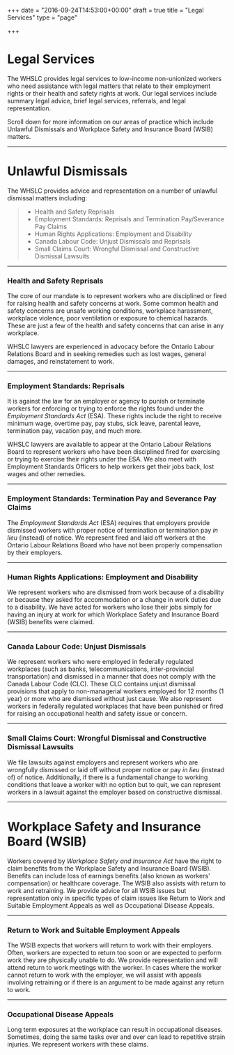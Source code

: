 +++
date = "2016-09-24T14:53:00+00:00"
draft = true
title = "Legal Services"
type = "page"

+++
# **Legal Services**

The WHSLC provides legal services to low-income non-unionized workers who need assistance with legal matters that relate to their employment rights or their health and safety rights at work. Our legal services include summary legal advice, brief legal services, referrals, and legal representation. 

Scroll down for more information on our areas of practice which include Unlawful Dismissals and Workplace Safety and Insurance Board (WSIB) matters.

-----
# Unlawful Dismissals

The WHSLC provides advice and representation on a number of unlawful dismissal matters including: 

> * Health and Safety Reprisals
> * Employment Standards: Reprisals and Termination Pay/Severance Pay Claims
> * Human Rights Applications: Employment and Disability
> * Canada Labour Code: Unjust Dismissals and Reprisals
> * Small Claims Court: Wrongful Dismissal and Constructive Dismissal Lawsuits

-----
### Health and Safety Reprisals

The core of our mandate is to represent workers who are disciplined or fired for raising health and safety concerns at work. Some common health and safety concerns are unsafe working conditions, workplace harassment, workplace violence, poor ventilation or exposure to chemical hazards. These are just a few of the health and safety concerns that can arise in any workplace. 

WHSLC lawyers are experienced in advocacy before the Ontario Labour Relations Board and in seeking remedies such as lost wages, general damages, and reinstatement to work.

-----
### Employment Standards: Reprisals

It is against the law for an employer or agency to punish or terminate workers for enforcing or trying to enforce the rights found under the *Employment Standards Act* (ESA). These rights include the right to receive minimum wage, overtime pay, pay stubs, sick leave, parental leave, termination pay, vacation pay, and much more.
 
WHSLC lawyers are available to appear at the Ontario Labour Relations Board to represent workers who have been disciplined fired for exercising or trying to exercise their rights under the ESA. We also meet with Employment Standards Officers to help workers get their jobs back, lost wages and other remedies.

-----
### Employment Standards: Termination Pay and Severance Pay Claims 

The *Employment Standards Act* (ESA) requires that employers provide dismissed workers with proper notice of termination or termination pay *in lieu* (instead) of notice. We represent fired and laid off workers at the Ontario Labour Relations Board who have not been properly compensation by their employers.

-----
### Human Rights Applications: Employment and Disability

We represent workers who are dismissed from work because of a disability or because they asked for accommodation or a change in work duties due to a disability. We have acted for workers who lose their jobs simply for having an injury at work for which Workplace Safety and Insurance Board (WSIB) benefits were claimed.  

-----
### Canada Labour Code: Unjust Dismissals

We represent workers who were employed in federally regulated workplaces (such as banks, telecommunications, inter-provincial transportation) and dismissed in a manner that does not comply with the Canada Labour Code (CLC). These CLC contains unjust dismissal provisions that apply to non-managerial workers employed for 12 months (1 year) or more who are dismissed without just cause. We also represent workers in federally regulated workplaces that have been punished or fired for raising an occupational health and safety issue or concern.

-----
### Small Claims Court: Wrongful Dismissal and Constructive Dismissal Lawsuits

We file lawsuits against employers and represent workers who are wrongfully dismissed or laid off without proper notice or pay *in lieu* (instead of) of notice. Additionally, if there is a fundamental change to working conditions that leave a worker with no option but to quit, we can represent workers in a lawsuit against the employer based on constructive dismissal.

-----
# Workplace Safety and Insurance Board (WSIB)

Workers covered by *Workplace Safety and Insurance Act* have the right to claim benefits from the Workplace Safety and Insurance Board (WSIB). Benefits can include loss of earnings benefits (also known as workers’ compensation) or healthcare coverage. The WSIB also assists with return to work and retraining. We provide advice for all WSIB issues but representation only in specific types of claim issues like Return to Work and Suitable Employment Appeals as well as Occupational Disease Appeals.

-----
### Return to Work and Suitable Employment Appeals

The WSIB expects that workers will return to work with their employers. Often, workers are expected to return too soon or are expected to perform work they are physically unable to do. We provide representation and will attend return to work meetings with the worker. In cases where the worker cannot return to work with the employer, we will assist with appeals involving retraining or if there is an argument to be made against any return to work.

-----
### Occupational Disease Appeals

Long term exposures at the workplace can result in occupational diseases. Sometimes, doing the same tasks over and over can lead to repetitive strain injuries. We represent workers with these claims.